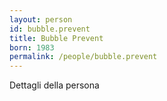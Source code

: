 ```yaml
---
layout: person
id: bubble.prevent
title: Bubble Prevent
born: 1983
permalink: /people/bubble.prevent
---
```


Dettagli della persona 